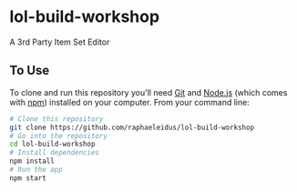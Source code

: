 # lol-build-workshop

A 3rd Party Item Set Editor

## To Use

To clone and run this repository you'll need [Git](https://git-scm.com) and [Node.js](https://nodejs.org/en/download/) (which comes with [npm](http://npmjs.com)) installed on your computer. From your command line:

```bash
# Clone this repository
git clone https://github.com/raphaeleidus/lol-build-workshop
# Go into the repository
cd lol-build-workshop
# Install dependencies
npm install
# Run the app
npm start
```
